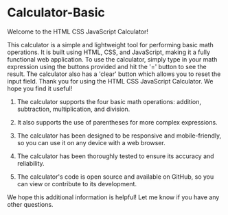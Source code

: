 # Calculator-Basic

Welcome to the HTML CSS JavaScript Calculator!

This calculator is a simple and lightweight tool for performing basic math operations. It is built using HTML, CSS, and JavaScript, making it a fully functional web application.
To use the calculator, simply type in your math expression using the buttons provided and hit the '=' button to see the result. The calculator also has a 'clear' button which allows you to reset the input field.
Thank you for using the HTML CSS JavaScript Calculator. We hope you find it useful!

1. The calculator supports the four basic math operations: addition, subtraction, multiplication, and division.

2. It also supports the use of parentheses for more complex expressions.

3. The calculator has been designed to be responsive and mobile-friendly, so you can use it on any device with a web browser.

4. The calculator has been thoroughly tested to ensure its accuracy and reliability.

5. The calculator's code is open source and available on GitHub, so you can view or contribute to its development.

We hope this additional information is helpful! Let me know if you have any other questions.
